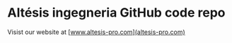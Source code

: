 # Altésis ingegneria GitHub code repo

Visist our website at [www.altesis-pro.com](altesis-pro.com)
